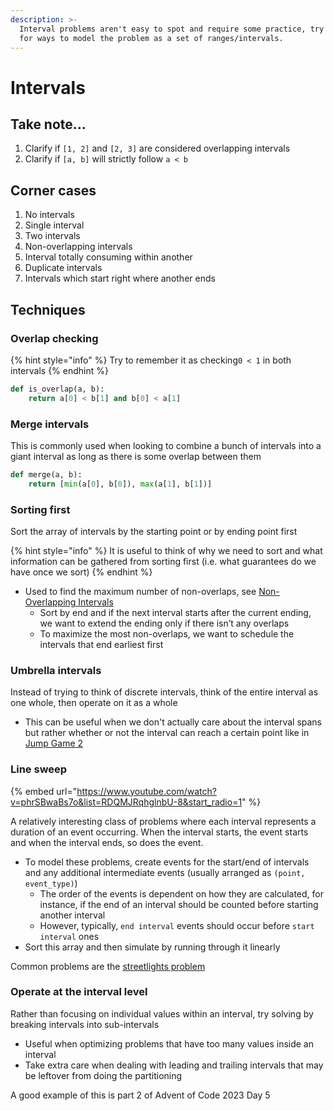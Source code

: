 ```yaml
---
description: >-
  Interval problems aren't easy to spot and require some practice, try looking
  for ways to model the problem as a set of ranges/intervals.
---
```


# Intervals

## Take note…

1. Clarify if `[1, 2]` and `[2, 3]` are considered overlapping intervals
2. Clarify if `[a, b]` will strictly follow `a < b`

## Corner cases

1. No intervals
2. Single interval
3. Two intervals
4. Non-overlapping intervals
5. Interval totally consuming within another
6. Duplicate intervals
7. Intervals which start right where another ends

## Techniques

### Overlap checking

{% hint style="info" %}
Try to remember it as checking`0 < 1` in both intervals
{% endhint %}

```python
def is_overlap(a, b):
	return a[0] < b[1] and b[0] < a[1]
```

### Merge intervals

This is commonly used when looking to combine a bunch of intervals into a giant interval as long as there is some overlap between them

```python
def merge(a, b):
	return [min(a[0], b[0]), max(a[1], b[1])]
```

### Sorting first

Sort the array of intervals by the starting point or by ending point first

{% hint style="info" %}
It is useful to think of why we need to sort and what information can be gathered from sorting first (i.e. what guarantees do we have once we sort)
{% endhint %}

* Used to find the maximum number of non-overlaps, see [Non-Overlapping Intervals](https://leetcode.com/problems/non-overlapping-intervals/)
  * Sort by end and if the next interval starts after the current ending, we want to extend the ending only if there isn’t any overlaps
  * To maximize the most non-overlaps, we want to schedule the intervals that end earliest first

### Umbrella intervals

Instead of trying to think of discrete intervals, think of the entire interval as one whole, then operate on it as a whole

* This can be useful when we don't actually care about the interval spans but rather whether or not the interval can reach a certain point like in [Jump Game 2](https://leetcode.com/problems/jump-game-ii/description/)

### Line sweep

{% embed url="https://www.youtube.com/watch?v=phrSBwaBs7o&list=RDQMJRqhglnbU-8&start_radio=1" %}

A relatively interesting class of problems where each interval represents a duration of an event occurring. When the interval starts, the event starts and when the interval ends, so does the event.

* To model these problems, create events for the start/end of intervals and any additional intermediate events (usually arranged as `(point, event_type)`)
  * The order of the events is dependent on how they are calculated, for instance, if the end of an interval should be counted before starting another interval
  * However, typically, `end interval` events should occur before `start interval` ones
* Sort this array and then simulate by running through it linearly

Common problems are the [streetlights problem](https://www.youtube.com/watch?v=9wy6OA3Yvpg\&feature=youtu.be)

### Operate at the interval level

Rather than focusing on individual values within an interval, try solving by breaking intervals into sub-intervals

* Useful when optimizing problems that have too many values inside an interval
* Take extra care when dealing with leading and trailing intervals that may be leftover from doing the partitioning

A good example of this is part 2 of Advent of Code 2023 Day 5
